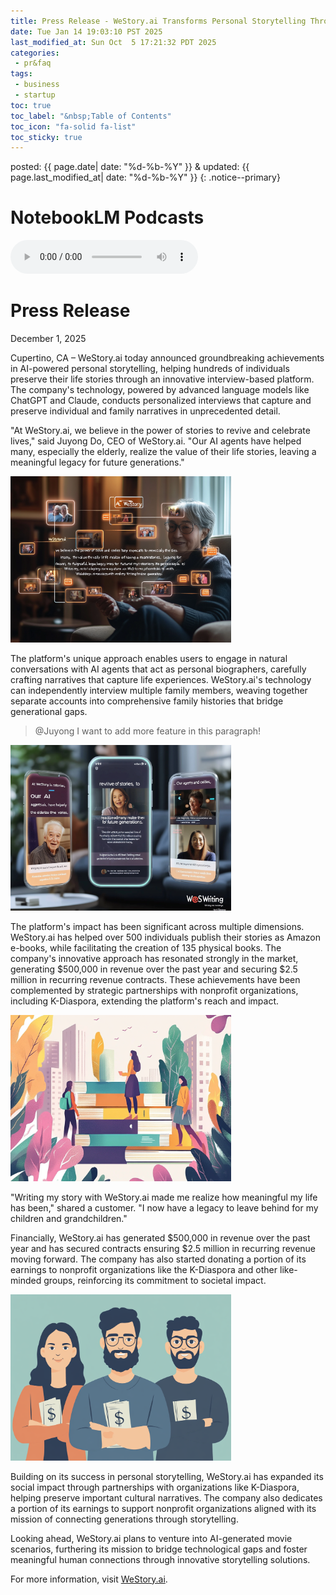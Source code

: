 ```yaml
---
title: Press Release - WeStory.ai Transforms Personal Storytelling Through AI-Powered Biography Creation
date: Tue Jan 14 19:03:10 PST 2025
last_modified_at: Sun Oct  5 17:21:32 PDT 2025
categories:
 - pr&faq
tags:
 - business
 - startup
toc: true
toc_label: "&nbsp;Table of Contents"
toc_icon: "fa-solid fa-list"
toc_sticky: true
---
```


posted: {{ page.date| date: "%d-%b-%Y" }}
&amp;
updated: {{ page.last_modified_at| date: "%d-%b-%Y" }}
{: .notice--primary}

# NotebookLM Podcasts

<audio id="podcast-1" controls>
	<source type="audio/wav" src="https://sungheeyun-podcasts.github.io/resource/posts/2025-01-14-PST - Press Release - WeStory/NotebookLM/WeStory_ai_ AI Transforms Personal Storytelling and Legacy Creation-01.wav">
	Your browser does not support this shorter audio element.
</audio>

# Press Release

December 1, 2025

Cupertino, CA – WeStory.ai today announced groundbreaking achievements in AI-powered personal storytelling, helping hundreds of individuals preserve their life stories through an innovative interview-based platform. The company's technology, powered by advanced language models like ChatGPT and Claude, conducts personalized interviews that capture and preserve individual and family narratives in unprecedented detail.

"At WeStory.ai, we believe in the power of stories to revive and celebrate lives," said Juyong Do, CEO of WeStory.ai. "Our AI agents have helped many, especially the elderly, realize the value of their life stories, leaving a meaningful legacy for future generations."

<div class="img-container">
<img style="max-width: 70%;" src="/assets/images/we-story-ai/grandma.png">
</div>

The platform's unique approach enables users to engage in natural conversations with AI agents that act as personal biographers, carefully crafting narratives that capture life experiences.
WeStory.ai's technology can independently interview multiple family members, weaving together separate accounts into comprehensive family histories that bridge generational gaps.

<!--div class="callout"-->
<blockquote>
@Juyong I want to add more feature in this paragraph!
</blockquote>
<!--/div-->

<div class="img-container">
<img style="max-width: 70%;" src="/assets/images/we-story-ai/family.png">
</div>

The platform's impact has been significant across multiple dimensions. WeStory.ai has helped over 500 individuals publish their stories as Amazon e-books, while facilitating the creation of 135 physical books. The company's innovative approach has resonated strongly in the market, generating $500,000 in revenue over the past year and securing $2.5 million in recurring revenue contracts. These achievements have been complemented by strategic partnerships with nonprofit organizations, including K-Diaspora, extending the platform's reach and impact.

<div class="img-container">
<img style="max-width: 70%;" src="/assets/images/we-story-ai/books.png">
</div>

"Writing my story with WeStory.ai made me realize how meaningful my life has been," shared a customer. "I now have a legacy to leave behind for my children and grandchildren."

Financially, WeStory.ai has generated $500,000 in revenue over the past year and has secured contracts ensuring $2.5 million in recurring revenue moving forward.
The company has also started donating a portion of its earnings to nonprofit organizations like the K-Diaspora and other like-minded groups, reinforcing its commitment to societal impact.

<div class="img-container">
<img style="max-width: 70%;" src="/assets/images/we-story-ai/money.png">
</div>

Building on its success in personal storytelling, WeStory.ai has expanded its social impact through partnerships with organizations like K-Diaspora, helping preserve important cultural narratives. The company also dedicates a portion of its earnings to support nonprofit organizations aligned with its mission of connecting generations through storytelling.

Looking ahead, WeStory.ai plans to venture into AI-generated movie scenarios, furthering its mission to bridge technological gaps and foster meaningful human connections through innovative storytelling solutions.

For more information, visit <a href="https://westory.ai/">WeStory.ai</a>.
